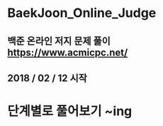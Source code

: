 BaekJoon_Online_Judge
=====================

백준 온라인 저지 문제 풀이
<https://www.acmicpc.net/>
--------------------------

## 2018 / 02 / 12 시작
# 단계별로 풀어보기 ~ing

